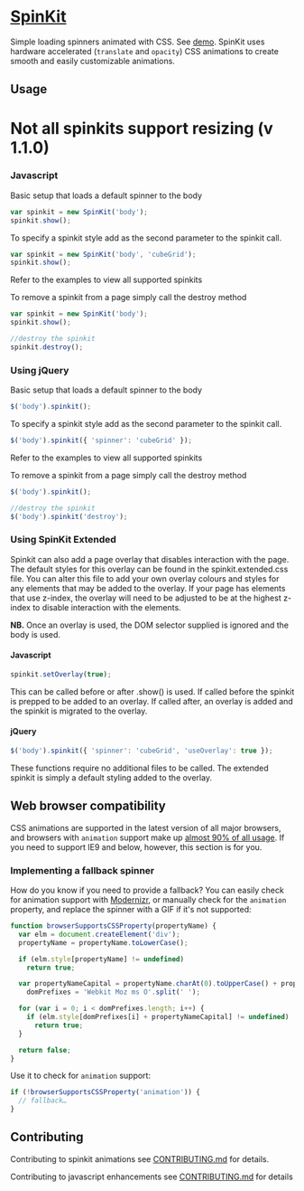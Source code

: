 # [SpinKit](http://tobiasahlin.com/spinkit/)

Simple loading spinners animated with CSS. See [demo](http://tobiasahlin.com/spinkit/). SpinKit uses hardware accelerated (`translate` and `opacity`) CSS animations to create smooth and easily customizable animations. 

## Usage
# Not all spinkits support resizing (v 1.1.0)

### Javascript
Basic setup that loads a default spinner to the body
```javascript
var spinkit = new SpinKit('body');
spinkit.show();
```

To specify a spinkit style add as the second parameter to the spinkit call.
```javascript
var spinkit = new SpinKit('body', 'cubeGrid');
spinkit.show();
```
Refer to the examples to view all supported spinkits

To remove a spinkit from a page simply call the destroy method
```javascript
var spinkit = new SpinKit('body');
spinkit.show();

//destroy the spinkit
spinkit.destroy();
```

### Using jQuery
Basic setup that loads a default spinner to the body
```javascript
$('body').spinkit();
```

To specify a spinkit style add as the second parameter to the spinkit call.
```javascript
$('body').spinkit({ 'spinner': 'cubeGrid' });
```
Refer to the examples to view all supported spinkits

To remove a spinkit from a page simply call the destroy method
```javascript
$('body').spinkit();

//destroy the spinkit
$('body').spinkit('destroy');
```

### Using SpinKit Extended
Spinkit can also add a page overlay that disables interaction with the page. The default styles for this overlay can be found in the spinkit.extended.css file. You can alter this file to add your own overlay colours and styles for any elements that may be added to the overlay.
If your page has elements that use z-index, the overlay will need to be adjusted to be at the highest z-index to disable interaction with the elements.

**NB.** Once an overlay is used, the DOM selector supplied is ignored and the body is used.

#### Javascript
```javascript
spinkit.setOverlay(true);
```
This can be called before or after .show() is used. If called before the spinkit is prepped to be added to an overlay. If called after, an overlay is added and the spinkit is migrated to the overlay.

#### jQuery
```javascript
$('body').spinkit({ 'spinner': 'cubeGrid', 'useOverlay': true });
```

These functions require no additional files to be called. The extended spinkit is simply a default styling added to the overlay.

## Web browser compatibility

CSS animations are supported in the latest version of all major browsers, and browsers with `animation` support make up [almost 90% of all usage](http://caniuse.com/#feat=css-animation). If you need to support IE9 and below, however, this section is for you.

### Implementing a fallback spinner

How do you know if you need to provide a fallback? You can easily check for animation support with [Modernizr](http://modernizr.com), or manually check for the `animation` property, and replace the spinner with a GIF if it's not supported:

```javascript
function browserSupportsCSSProperty(propertyName) {
  var elm = document.createElement('div');
  propertyName = propertyName.toLowerCase();

  if (elm.style[propertyName] != undefined)
    return true;

  var propertyNameCapital = propertyName.charAt(0).toUpperCase() + propertyName.substr(1),
    domPrefixes = 'Webkit Moz ms O'.split(' ');

  for (var i = 0; i < domPrefixes.length; i++) {
    if (elm.style[domPrefixes[i] + propertyNameCapital] != undefined)
      return true;
  }

  return false;
}
```

Use it to check for `animation` support:

```javascript
if (!browserSupportsCSSProperty('animation')) {
  // fallback…
}
```

## Contributing

Contributing to spinkit animations see [CONTRIBUTING.md](https://github.com/tobiasahlin/SpinKit/blob/master/CONTRIBUTING.md) for details.

Contributing to javascript enhancements see [CONTRIBUTING.md](https://github.com/cr1x56/SpinKit/blob/master/CONTRIBUTING.md) for details